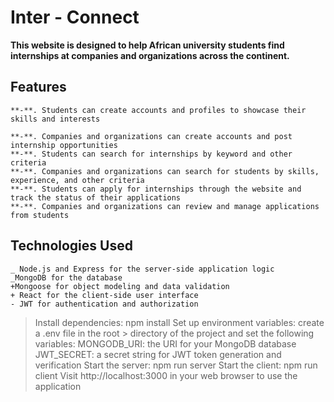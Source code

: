 # Inter - Connect

**This website is designed to help African university students find internships at companies and organizations across the continent.**

## Features
    **-**. Students can create accounts and profiles to showcase their skills and interests

    **-**. Companies and organizations can create accounts and post internship opportunities
    **-**. Students can search for internships by keyword and other criteria
    **-**. Companies and organizations can search for students by skills, experience, and other criteria
    **-**. Students can apply for internships through the website and track the status of their applications
    **-**. Companies and organizations can review and manage applications from students


## Technologies Used
    _ Node.js and Express for the server-side application logic
    _MongoDB for the database
    +Mongoose for object modeling and data validation
    + React for the client-side user interface
    - JWT for authentication and authorization

> Install dependencies: npm install
> Set up environment variables: create a .env file in the root > directory of the project and set the following variables:
> MONGODB_URI: the URI for your MongoDB database
> JWT_SECRET: a secret string for JWT token generation and verification
> Start the server: npm run server
> Start the client: npm run client
> Visit http://localhost:3000 in your web browser to use the application
